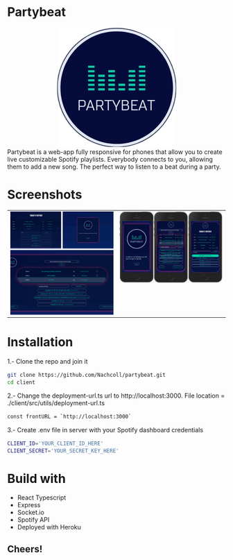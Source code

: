 # Partybeat

<div align=center>
<img src='./client/src/images/logo.png'>
</div>
Partybeat is a web-app fully responsive for phones that allow you to create live customizable Spotify playlists.
Everybody connects to you, allowing them to add a new song.
The perfect way to listen to a beat during a party.

# Screenshots

<table>
  <tr>
    <td valign="top"><img src="./client/src/images/demo2.png"/></td>
    <td valign="top"><img src="./client/src/images/demo.jpg"/></td>
  </tr>
</table>

# Installation

1.- Clone the repo and join it

```bash
git clone https://github.com/Nachcoll/partybeat.git
cd client
```

2.- Change the deployment-url.ts url to http://localhost:3000. File location = ./client/src/utils/deployment-url.ts

```bash
const frontURL = `http://localhost:3000`
```

3.- Create .env file in server with your Spotify dashboard credentials

```bash
CLIENT_ID='YOUR_CLIENT_ID_HERE'
CLIENT_SECRET='YOUR_SECRET_KEY_HERE'
```

# Build with

- React Typescript
- Express
- Socket.io
- Spotify API
- Deployed with Heroku

## Cheers!
